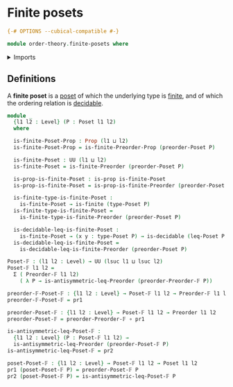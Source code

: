# Finite posets

```agda
{-# OPTIONS --cubical-compatible #-}

module order-theory.finite-posets where
```

<details><summary>Imports</summary>

```agda
open import foundation.decidable-types
open import foundation.dependent-pair-types
open import foundation.function-types
open import foundation.propositions
open import foundation.universe-levels

open import order-theory.finite-preorders
open import order-theory.posets
open import order-theory.preorders

open import univalent-combinatorics.finite-types
```

</details>

## Definitions

A **finite poset** is a [poset](order-theory.posets.md) of which the underlying
type is [finite](univalent-combinatorics.finite-types.md), and of which the
ordering relation is [decidable](foundation.decidable-relations.md).

```agda
module _
  {l1 l2 : Level} (P : Poset l1 l2)
  where

  is-finite-Poset-Prop : Prop (l1 ⊔ l2)
  is-finite-Poset-Prop = is-finite-Preorder-Prop (preorder-Poset P)

  is-finite-Poset : UU (l1 ⊔ l2)
  is-finite-Poset = is-finite-Preorder (preorder-Poset P)

  is-prop-is-finite-Poset : is-prop is-finite-Poset
  is-prop-is-finite-Poset = is-prop-is-finite-Preorder (preorder-Poset P)

  is-finite-type-is-finite-Poset :
    is-finite-Poset → is-finite (type-Poset P)
  is-finite-type-is-finite-Poset =
    is-finite-type-is-finite-Preorder (preorder-Poset P)

  is-decidable-leq-is-finite-Poset :
    is-finite-Poset → (x y : type-Poset P) → is-decidable (leq-Poset P x y)
  is-decidable-leq-is-finite-Poset =
    is-decidable-leq-is-finite-Preorder (preorder-Poset P)

Poset-𝔽 : (l1 l2 : Level) → UU (lsuc l1 ⊔ lsuc l2)
Poset-𝔽 l1 l2 =
  Σ ( Preorder-𝔽 l1 l2)
    ( λ P → is-antisymmetric-leq-Preorder (preorder-Preorder-𝔽 P))

preorder-𝔽-Poset-𝔽 : {l1 l2 : Level} → Poset-𝔽 l1 l2 → Preorder-𝔽 l1 l2
preorder-𝔽-Poset-𝔽 = pr1

preorder-Poset-𝔽 : {l1 l2 : Level} → Poset-𝔽 l1 l2 → Preorder l1 l2
preorder-Poset-𝔽 = preorder-Preorder-𝔽 ∘ pr1

is-antisymmetric-leq-Poset-𝔽 :
  {l1 l2 : Level} (P : Poset-𝔽 l1 l2) →
  is-antisymmetric-leq-Preorder (preorder-Poset-𝔽 P)
is-antisymmetric-leq-Poset-𝔽 = pr2

poset-Poset-𝔽 : {l1 l2 : Level} → Poset-𝔽 l1 l2 → Poset l1 l2
pr1 (poset-Poset-𝔽 P) = preorder-Poset-𝔽 P
pr2 (poset-Poset-𝔽 P) = is-antisymmetric-leq-Poset-𝔽 P
```
